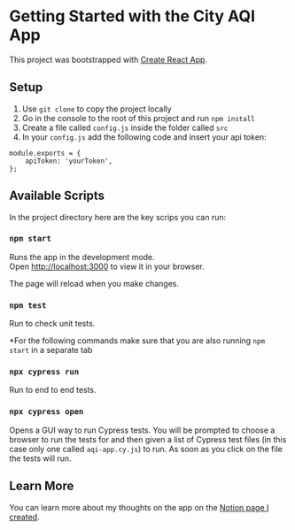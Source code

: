 # Getting Started with the City AQI App

This project was bootstrapped with [Create React App](https://github.com/facebook/create-react-app).

## Setup

1. Use `git clone` to copy the project locally
2. Go in the console to the root of this project and run `npm install`
3. Create a file called `config.js` inside the folder called `src`
4. In your `config.js` add the following code and insert your api token:
```
module.exports = {
    apiToken: 'yourToken',
};
```

## Available Scripts

In the project directory here are the key scrips you can run:

### `npm start`

Runs the app in the development mode.\
Open [http://localhost:3000](http://localhost:3000) to view it in your browser.

The page will reload when you make changes.

### `npm test`

Run to check unit tests. 

*For the following commands make sure that you are also running `npm start` in a separate tab
### `npx cypress run`

Run to end to end tests.

### `npx cypress open`

Opens a GUI way to run Cypress tests. You will be prompted to choose a browser to run the tests for and then given a list of Cypress test files (in this case only one called `aqi-app.cy.js`) to run. As soon as you click on the file the tests will run.

## Learn More

You can learn more about my thoughts on the app on the [Notion page I created](https://harvest-dry-652.notion.site/City-AQI-App-Information-Highlights-6d50656abb1949078c567a234f920aa5).
